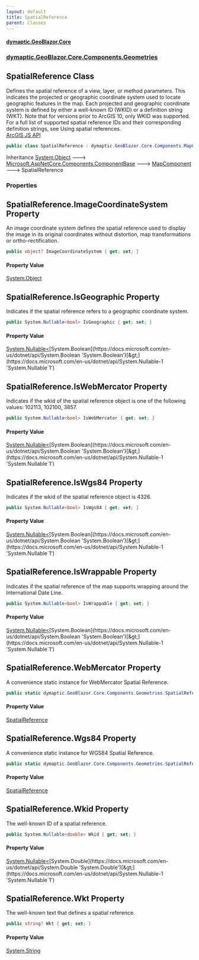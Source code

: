 ```yaml
---
layout: default
title: SpatialReference
parent: Classes
---
```

#### [dymaptic.GeoBlazor.Core](index.html 'index')
### [dymaptic.GeoBlazor.Core.Components.Geometries](index.html#dymaptic.GeoBlazor.Core.Components.Geometries 'dymaptic.GeoBlazor.Core.Components.Geometries')

## SpatialReference Class

Defines the spatial reference of a view, layer, or method parameters. This indicates the projected or geographic coordinate system used to locate geographic features in the map. Each projected and geographic coordinate system is defined by either a well-known ID (WKID) or a definition string (WKT). Note that for versions prior to ArcGIS 10, only WKID was supported. For a full list of supported spatial reference IDs and their corresponding definition strings, see Using spatial references.  
<a target="_blank" href="https://developers.arcgis.com/javascript/latest/api-reference/esri-geometry-SpatialReference.html">ArcGIS JS API</a>

```csharp
public class SpatialReference : dymaptic.GeoBlazor.Core.Components.MapComponent
```

Inheritance [System.Object](https://docs.microsoft.com/en-us/dotnet/api/System.Object 'System.Object') &#129106; [Microsoft.AspNetCore.Components.ComponentBase](https://docs.microsoft.com/en-us/dotnet/api/Microsoft.AspNetCore.Components.ComponentBase 'Microsoft.AspNetCore.Components.ComponentBase') &#129106; [MapComponent](dymaptic.GeoBlazor.Core.Components.MapComponent.html 'dymaptic.GeoBlazor.Core.Components.MapComponent') &#129106; SpatialReference
### Properties

<a name='dymaptic.GeoBlazor.Core.Components.Geometries.SpatialReference.ImageCoordinateSystem'></a>

## SpatialReference.ImageCoordinateSystem Property

An image coordinate system defines the spatial reference used to display the image in its original coordinates without distortion, map transformations or ortho-rectification.

```csharp
public object? ImageCoordinateSystem { get; set; }
```

#### Property Value
[System.Object](https://docs.microsoft.com/en-us/dotnet/api/System.Object 'System.Object')

<a name='dymaptic.GeoBlazor.Core.Components.Geometries.SpatialReference.IsGeographic'></a>

## SpatialReference.IsGeographic Property

Indicates if the spatial reference refers to a geographic coordinate system.

```csharp
public System.Nullable<bool> IsGeographic { get; set; }
```

#### Property Value
[System.Nullable&lt;](https://docs.microsoft.com/en-us/dotnet/api/System.Nullable-1 'System.Nullable`1')[System.Boolean](https://docs.microsoft.com/en-us/dotnet/api/System.Boolean 'System.Boolean')[&gt;](https://docs.microsoft.com/en-us/dotnet/api/System.Nullable-1 'System.Nullable`1')

<a name='dymaptic.GeoBlazor.Core.Components.Geometries.SpatialReference.IsWebMercator'></a>

## SpatialReference.IsWebMercator Property

Indicates if the wkid of the spatial reference object is one of the following values: 102113, 102100, 3857.

```csharp
public System.Nullable<bool> IsWebMercator { get; set; }
```

#### Property Value
[System.Nullable&lt;](https://docs.microsoft.com/en-us/dotnet/api/System.Nullable-1 'System.Nullable`1')[System.Boolean](https://docs.microsoft.com/en-us/dotnet/api/System.Boolean 'System.Boolean')[&gt;](https://docs.microsoft.com/en-us/dotnet/api/System.Nullable-1 'System.Nullable`1')

<a name='dymaptic.GeoBlazor.Core.Components.Geometries.SpatialReference.IsWgs84'></a>

## SpatialReference.IsWgs84 Property

Indicates if the wkid of the spatial reference object is 4326.

```csharp
public System.Nullable<bool> IsWgs84 { get; set; }
```

#### Property Value
[System.Nullable&lt;](https://docs.microsoft.com/en-us/dotnet/api/System.Nullable-1 'System.Nullable`1')[System.Boolean](https://docs.microsoft.com/en-us/dotnet/api/System.Boolean 'System.Boolean')[&gt;](https://docs.microsoft.com/en-us/dotnet/api/System.Nullable-1 'System.Nullable`1')

<a name='dymaptic.GeoBlazor.Core.Components.Geometries.SpatialReference.IsWrappable'></a>

## SpatialReference.IsWrappable Property

Indicates if the spatial reference of the map supports wrapping around the International Date Line.

```csharp
public System.Nullable<bool> IsWrappable { get; set; }
```

#### Property Value
[System.Nullable&lt;](https://docs.microsoft.com/en-us/dotnet/api/System.Nullable-1 'System.Nullable`1')[System.Boolean](https://docs.microsoft.com/en-us/dotnet/api/System.Boolean 'System.Boolean')[&gt;](https://docs.microsoft.com/en-us/dotnet/api/System.Nullable-1 'System.Nullable`1')

<a name='dymaptic.GeoBlazor.Core.Components.Geometries.SpatialReference.WebMercator'></a>

## SpatialReference.WebMercator Property

A convenience static instance for WebMercator Spatial Reference.

```csharp
public static dymaptic.GeoBlazor.Core.Components.Geometries.SpatialReference WebMercator { get; set; }
```

#### Property Value
[SpatialReference](dymaptic.GeoBlazor.Core.Components.Geometries.SpatialReference.html 'dymaptic.GeoBlazor.Core.Components.Geometries.SpatialReference')

<a name='dymaptic.GeoBlazor.Core.Components.Geometries.SpatialReference.Wgs84'></a>

## SpatialReference.Wgs84 Property

A convenience static instance for WGS84 Spatial Reference.

```csharp
public static dymaptic.GeoBlazor.Core.Components.Geometries.SpatialReference Wgs84 { get; set; }
```

#### Property Value
[SpatialReference](dymaptic.GeoBlazor.Core.Components.Geometries.SpatialReference.html 'dymaptic.GeoBlazor.Core.Components.Geometries.SpatialReference')

<a name='dymaptic.GeoBlazor.Core.Components.Geometries.SpatialReference.Wkid'></a>

## SpatialReference.Wkid Property

The well-known ID of a spatial reference.

```csharp
public System.Nullable<double> Wkid { get; set; }
```

#### Property Value
[System.Nullable&lt;](https://docs.microsoft.com/en-us/dotnet/api/System.Nullable-1 'System.Nullable`1')[System.Double](https://docs.microsoft.com/en-us/dotnet/api/System.Double 'System.Double')[&gt;](https://docs.microsoft.com/en-us/dotnet/api/System.Nullable-1 'System.Nullable`1')

<a name='dymaptic.GeoBlazor.Core.Components.Geometries.SpatialReference.Wkt'></a>

## SpatialReference.Wkt Property

The well-known text that defines a spatial reference.

```csharp
public string? Wkt { get; set; }
```

#### Property Value
[System.String](https://docs.microsoft.com/en-us/dotnet/api/System.String 'System.String')

